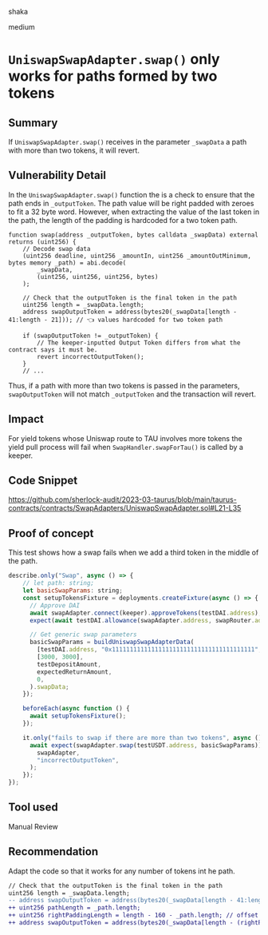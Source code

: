 shaka

medium

# `UniswapSwapAdapter.swap()` only works for paths formed by two tokens

## Summary
If `UniswapSwapAdapter.swap()` receives in the parameter `_swapData` a path with more than two tokens, it will revert.

## Vulnerability Detail

In the `UniswapSwapAdapter.swap()` function the is a check to ensure that the path ends in `_outputToken`. 
The path value will be right padded with zeroes to fit a 32 byte word. However, when extracting the value of the last token in the path, the length of the padding is hardcoded for a two token path.

```solidity
function swap(address _outputToken, bytes calldata _swapData) external returns (uint256) {
    // Decode swap data
    (uint256 deadline, uint256 _amountIn, uint256 _amountOutMinimum, bytes memory _path) = abi.decode(
        _swapData,
        (uint256, uint256, uint256, bytes)
    );

    // Check that the outputToken is the final token in the path
    uint256 length = _swapData.length;
    address swapOutputToken = address(bytes20(_swapData[length - 41:length - 21])); // 👈 values hardcoded for two token path
    
	if (swapOutputToken != _outputToken) {
		// The keeper-inputted Output Token differs from what the contract says it must be.
		revert incorrectOutputToken();
	}
    // ...
```

Thus, if a path with more than two tokens is passed in the parameters, `swapOutputToken` will not match `_outputToken` and the transaction will revert.

## Impact

For yield tokens whose Uniswap route to TAU involves more tokens the yield pull process will fail when `SwapHandler.swapForTau()` is called by a keeper.

## Code Snippet
https://github.com/sherlock-audit/2023-03-taurus/blob/main/taurus-contracts/contracts/SwapAdapters/UniswapSwapAdapter.sol#L21-L35

## Proof of concept

This test shows how a swap fails when we add a third token in the middle of the path.

```js
describe.only("Swap", async () => {
    // let path: string;
    let basicSwapParams: string;
    const setupTokensFixture = deployments.createFixture(async () => {
      // Approve DAI
      await swapAdapter.connect(keeper).approveTokens(testDAI.address);
      expect(await testDAI.allowance(swapAdapter.address, swapRouter.address)).to.equal(ethers.constants.MaxUint256);

      // Get generic swap parameters
      basicSwapParams = buildUniswapSwapAdapterData(
        [testDAI.address, "0x1111111111111111111111111111111111111111", testUSDT.address],
        [3000, 3000],
        testDepositAmount,
        expectedReturnAmount,
        0,
      ).swapData;
    });

    beforeEach(async function () {
      await setupTokensFixture();
    });

    it.only("fails to swap if there are more than two tokens", async () => {
      await expect(swapAdapter.swap(testUSDT.address, basicSwapParams)).to.be.revertedWithCustomError(
        swapAdapter,
        "incorrectOutputToken",
      );
    });
});
```

## Tool used

Manual Review

## Recommendation

Adapt the code so that it works for any number of tokens int he path.

```diff
// Check that the outputToken is the final token in the path
uint256 length = _swapData.length;
-- address swapOutputToken = address(bytes20(_swapData[length - 41:length - 21]));
++ uint256 pathLength = _path.length;
++ uint256 rightPaddingLength = length - 160 - _path.length; // offset of 160 is the length of 3 uint256 params + bytes header
++ address swapOutputToken = address(bytes20(_swapData[length - (rightPaddingLength + 20):length - rightPaddingLength]));
```